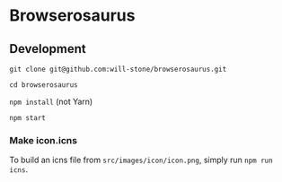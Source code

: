 # Browserosaurus

## Development

`git clone git@github.com:will-stone/browserosaurus.git`

`cd browserosaurus`

`npm install` (not Yarn)

`npm start`

### Make icon.icns

To build an icns file from `src/images/icon/icon.png`, simply run `npm run icns`.